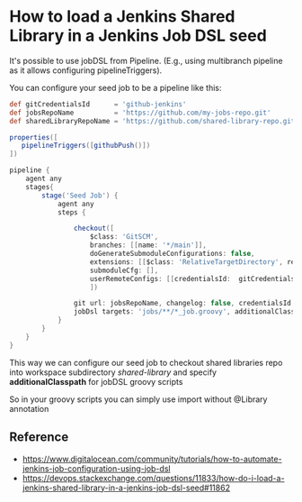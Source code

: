 
# How to load a Jenkins Shared Library in a Jenkins Job DSL seed

It's possible to use jobDSL from Pipeline. (E.g., using multibranch pipeline as it allows configuring pipelineTriggers).

You can configure your seed job to be a pipeline like this:

```groovy
def gitCredentialsId      = 'github-jenkins'
def jobsRepoName          = 'https://github.com/my-jobs-repo.git'
def sharedLibraryRepoName = 'https://github.com/shared-library-repo.git'

properties([    
   pipelineTriggers([githubPush()])
])

pipeline {
    agent any
    stages{
        stage('Seed Job') {
            agent any
            steps {

                checkout([
                    $class: 'GitSCM', 
                    branches: [[name: '*/main']], 
                    doGenerateSubmoduleConfigurations: false,
                    extensions: [[$class: 'RelativeTargetDirectory', relativeTargetDir: 'shared-library']], 
                    submoduleCfg: [],
                    userRemoteConfigs: [[credentialsId:  gitCredentialsId, url: sharedLibraryRepoName ]]
                    ])

                git url: jobsRepoName, changelog: false, credentialsId: gitCredentialsId, poll: false, branch: 'main'
                jobDsl targets: 'jobs/**/*_job.groovy', additionalClasspath: 'shared-library/src'
            }
        }
    }
}
```

This way we can configure our seed job to checkout shared libraries repo into workspace subdirectory _shared-library_ and specify **additionalClasspath** for jobDSL groovy scripts

So in your groovy scripts you can simply use import without @Library annotation

## Reference

* https://www.digitalocean.com/community/tutorials/how-to-automate-jenkins-job-configuration-using-job-dsl
* https://devops.stackexchange.com/questions/11833/how-do-i-load-a-jenkins-shared-library-in-a-jenkins-job-dsl-seed#11862

